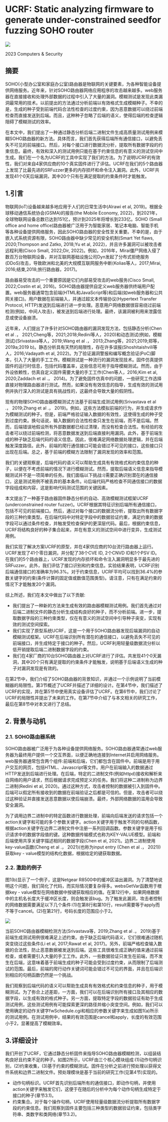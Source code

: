 # UCRF: Static analyzing firmware to generate under-constrained seedfor fuzzing SOHO router


![](images/Pasted%20image%2020231114110818.png)

2023 Computers & Security

## 摘要
SOHO(小型办公室和家庭办公室)路由器是物联网的关键要素，为各种智能设备提供网络服务。近年来，针对SOHO路由器网络应用程序的攻击越来越多。web服务器在直接接收和处理外部数据的过程中引入了大量的漏洞。模糊测试是发现此类漏洞最常用的技术。以前提出的方法通过分析前端以有效格式生成模糊种子。不幸的是，生成的种子受到前端代码合法性检查的过度约束，因为恶意数据可以绕过前端检查而直接发送到后端。而且，这种种子忽略了后端的语义，使得后端的检查逻辑阻碍了模糊测试的效率。

在本文中，我们提出了一种通过静态分析后端二进制文件生成高质量测试用例来模糊SOHO路由器的新方法。具体而言，我们首先获得后端所有通信接口，以避免丢失不可见的前端接口。然后，对每个接口进行数据流分析，提取所有数据字段的约束信息。最终，有效和深入的测试用例只能在基于约束信息的有意义的测试空间中生成。我们在一个名为UCRF的工具中实现了我们的方法。为了说明UCRF的有效性，我们对来自4家供应商的10个真实固件进行了评估。UCRF在我们的5个路由器上发现了比最先进的SRFuzzer更多的内存损坏和命令注入漏洞。此外，UCRF共发现41个0天后端漏洞，其中20个只有在满足提取的约束条件时才能触发。

## 1.引言
物联网(IoT)设备越来越多地应用于人们的日常生活中(Alrawi et al, 2019)。根据全球移动通信系统协会(GSMA)的报告(the Mobile Economy, 2022)，到2021年，全球物联网设备总数已达到151亿，预计到2025年将增长到233亿。SOHO (Small office and home office)路由器被广泛用于为智能家居、笔记本电脑、智能手机等各种设备提供网络服务，因此SOHO路由器的安全性至关重要。不幸的是，由于嵌入式系统资源有限，SOHO路由器中缺少常见的安全机制(Smart Yet flaws, 2020;Thompson and Zatko, 2018;Yu et al, 2022)，并且许多漏洞可以被攻击者远程利用(Cisco Small, 2022;Dir, 2022)。例如，2016年，Mirai僵尸网络入侵了数百万台物联网设备，并对互联网基础设施公司Dyn发起了分布式拒绝服务(DDoS)攻击，导致欧洲和北美的大规模互联网服务中断(Kolias等人，2017;Mirai, 2016;结束,2018;旅行路由器，2017)。

路由器易受攻击的一个重要原因是它们内部易受攻击的web服务(Cisco Small, 2022;Costin et al, 2016)。SOHO路由器提供自定义web服务器供终端用户配置。web服务器通常包含前端(HTML和JavaScript等)和后端(如web服务器和公共网关接口)。用户数据在前端输入，并通过超文本传输协议(Hypertext Transfer Protocol, HTTP)发送到后端进行进一步处理。恶意用户网络数据很容易绕过前端检测(例如，中间人攻击)，被发送到后端进行处理。最终，该漏洞被利用来泄露信息或使设备崩溃。

近年来，人们提出了许多针对SOHO路由器的漏洞发现方法，包括静态分析(Chen et al .， 2021;Cheng等，2021;2018;Redini等人，2020)和动态测试(例如，模糊测试)(Srivastava等人，2019;Wang et al .， 2013;Zhang等，2021;2019;郑等，2019a;2019 b)。静态分析具有天然的局限性，存在许多误报(Shoshitaishvili等人，2016;Vadayath et al, 2022)。为了验证漏洞警报和编写概念验证(PoC)脚本，引入了大量的手工工作。模糊测试是一种流行的漏洞发现技术。固件仿真提供固件的运行时信息，包括代码覆盖率，这些信息可用于指导模糊测试。然而，由于外设依赖性，仿真自定义固件需要大量的手工工作(Chen等人，2016;Kim et al, 2020;Zaddach et al .， 2014)。为了避免固件仿真中的问题，一些研究工作选择直接对物理路由器进行测试。然而，如果没有有效信息的指导，生成有效的测试用例并执行深入的测试是具有挑战性的，这最终会导致大量的假阴性。

现有的物理SOHO路由器模糊测试方法基于前端生成测试用例(Srivastava et al .， 2019;Zhang et al .， 2019)。例如，这些方法模拟前端的行为，并生成请求作为模糊测试的种子。但是，前端严格验证输入数据的有效性，这使得生成的种子受到过度约束。换句话说，输入数据的合法性检查只发生在前端，而不是后端。然而，后端错误地假设所有外部数据都已经过清理，而没有检查合法性。有经验的攻击者可以绕过前端检测，将恶意数据发送到后端直接利用漏洞。此外，基于前端生成的种子缺乏后端代码的语义信息。因此，很难满足网络数据处理逻辑，并在后端触发深度路径。此外，前端的爬行通信接口可能会错过不可见的接口，这些接口只出现在后端。总之，基于前端的模糊方法限制了漏洞发现的效率和范围。

我们的关键观察是，后端代码的语义可以帮助生成具有有效格式和约束信息的种子，以便在不考虑前端的情况下进行模糊测试。然而，提取后端语义信息来指导模糊测试并不是一项简单的任务。我们面临以下挑战:i)需要正确识别潜在的通信接口，这是测试用例不被丢弃的基本条件。ii)后端代码严格检查不同通信接口的数据字段组成和内容，这是影响代码测试范围的关键因素。

本文提出了一种基于路由器固件静态分析的自动、高效模糊测试框架UCRF (underconstrained router fuzzer)。UCRF根据其特征识别后端所有通信接口，包括不可见的前端接口。然后，通过对每个接口的数据流分析，提取出所有数据字段的三种约束类型。在后端代码中对特定字段中的数据验证约束，满足约束的数据字段可以通过条件检查，并触发受检查保护的更深层代码。最后，根据约束信息，UCRF将结构良好的种子集合起来，并在有意义的测试空间中进行变异，生成测试用例。

我们实现了解决方案UCRF的原型，并在4家供应商的10台流行路由器上运行。UCRF发现了41个零日漏洞，并分配了38个CVE ID, 2个CNVD ID和1个PSV ID。在我们的5个路由器上，UCRF发现的内存损坏和命令注入漏洞明显多于最先进的SRFuzzer。此外，我们评估了接口识别和约束信息。实验结果表明，UCRF识别后端通信接口的准确率为96.3%。对于约束信息，UCRF平均可以找到36.4%的参数关键字的约束(条件计算的固定值或数值范围类型)。请注意，只有在满足约束的情况下才能触发20个漏洞。

综上所述，我们在本文中做出了以下贡献:
- 我们提出了一种新的方法来生成有效的路由器模糊测试用例。我们首先通过对后端二进制文件的静态分析生成结构良好的种子，而不分析前端。进一步，提取数据字段的三种约束类型，仅在有意义的测试空间中引导种子突变，实现有效的测试空间探索。
- 我们实现了原型系统UCRF，这是一个用于SOHO路由器发现后端漏洞的自动模糊测试框架。UCRF在后端识别所有潜在的通信接口，以避免丢失不可见的前端接口，并生成特定于接口的种子。然后，UCRF利用轻量级数据流分析以低开销提取后端二进制数据字段的约束。
- 我们在4家厂商的10台SOHO路由器上对UCRF进行了评估。共发现41个0天漏洞，其中20个只有满足提取的约束条件才能触发，说明基于后端语义生成的种子对漏洞发现是有效的。

在第2节中，我们介绍了SOHO路由器的背景知识，并通过一个示例说明了当前模糊器的局限性。第3节概述了UCRF并描述了详细的设计。在第4节中，我们描述了UCRF的实现，并在第5节中使用真实设备评估了UCRF。在第6节中，我们讨论了UCRF的局限性并提出了未来的工作。在第7节中介绍了与本文相关的研究工作，最后在第8节中对本文进行了总结。

## 2. 背景与动机
### 2.1. SOHO路由器系统
SOHO路由器被广泛用于为各种设备提供网络服务。SOHO路由器通常通过web服务器为最终用户提供一个交互界面，以便正确地连接到Internet并启用网络服务。web服务器通常包含两个组件:前端和后端，它们都包含在固件中。前端是用于用户交互的网页，包括HTML、Javascript等文件。用户在前端输入的数据通过HTTP发送到后端进行处理。在后端，特定的二进制文件(例如httpd)接收和解析来自网络的用户请求，然后根据请求完成预定义的任务。我们将这种二进制称为边界二进制(Redini et al, 2020)。通过这种方式，攻击者控制的数据被引入到固件中。后端可以假定所有接收到的数据在前端验证之后都是可信的。但是，攻击者可以绕过这种验证并直接发送恶意数据以使后端崩溃。最终，外部网络数据的滥用会导致安全漏洞。

为了调用边界二进制中的特定函数进行数据处理，前端向后端发送的请求包括一个action关键字和可能的多个参数关键字。action关键字用于触发不同的句柄函数，根据action关键字在边界二进制文件中注册一系列回调函数。参数关键字是用于标识请求中的数据字段值的键。这种数据传输模式也称为KEY-VALUE模型。前端和后端使用共享关键字描述相同的数据字段(Chen et al, 2021)。边界二进制使用key-value函数(Cheng et al .， 2021)(也称为input entry (Chen et al .， 2021))获取key - value模型的结构化数据，根据给定的键获取数据。

### 2.2. 激励的例子
图1(b)显示了一个例子，这是Netgear R8500中的缓冲区溢出漏洞。为了清楚地说明这个问题，我们简化了代码，而实际情况要复杂得多。websGetVar函数用于根据key - value模型在网络数据中按键获取相应的值。在第12行中，如果网络数据中的主机名长度大于缓冲区长度，则会触发该bug。为了触发此漏洞，攻击者控制的网络数据需要满足以下几个条件:(1)在第8行和第10行，result需要等于apply而不等于cancel。(2)在第21行，号码长度的范围应小于2。

![](images/Pasted%20image%2020231115152023.png)

当前SOHO路由器模糊检测方法(Srivastava等，2019;Zhang et al .， 2019)基于前端生成测试用例很难满足上述约束。由于缺乏后端代码语义，它们很难通过随机突变绕过这些条件(Li et al, 2017;Rawat et al, 2017)。另外，前端严格检查输入数据的合法性，防止恶意数据被发送到后端。这些工具很难生成正确的值来通过前端检查，或者需要引入大量的手工工作。此外，一些数据验证只发生在前端，而不发生在后端，这意味着基于前端生成的种子可能会受到过度约束，从而限制了后端测试的范围。最后，前端的爬行动作关键词可能会错过不可见的界面，并且在后端识别相应的句柄函数仍然是一个挑战。

我们观察到后端代码的语义可以帮助生成具有有效格式和约束信息的种子，用于模糊测试。为了弥合上述差距，一方面，我们可以在后端识别所有接口及其相应的数据字段，以生成有效的格式种子。另一方面，提取特定字段的数据验证有助于生成测试用例，这些测试用例有可能探索更深的路径并缩小突变空间。例如，我们可以使用确定的动作关键字fwSchedule.cgi和相应的参数关键字来生成如图1(a)所示的测试用例。在测试用例中，结果的有效范围是cancel和apply，长度的有效范围小于2，显著提高了模糊效率。

## 3.详细设计
我们开创了UCRF，它通过静态分析固件来指导SOHO路由器模糊检测，以组装结构良好且约束不足的种子。如图2所示，UCRF由三个核心模块组成:(1)动作句柄识别，(2)约束收集，(3)基于约束的模糊测试。固件在分析之前进行预处理以获得文件系统和边界二进制文件。预处理模块是基于当前的研究工作(见第4节)实现的。

- 动作句柄标识。UCRF首先识别后端所有的通信接口，即动作句柄，并使用action关键字来触发它们，这便于在随后的分析中为每个动作句柄生成特定于接口的种子(章节3.1)。
- 约束集合。对于每个操作句柄，UCRF使用轻量级数据流分析提取所有数据字段的约束信息。我们观察到固件主要包括三种类型的数据验证约束，包括类字符串、类数字和类网络(章节3.2)。